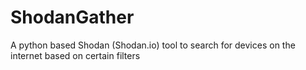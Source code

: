 # ShodanGather
A python based Shodan (Shodan.io) tool to search for devices on the internet based on certain filters
